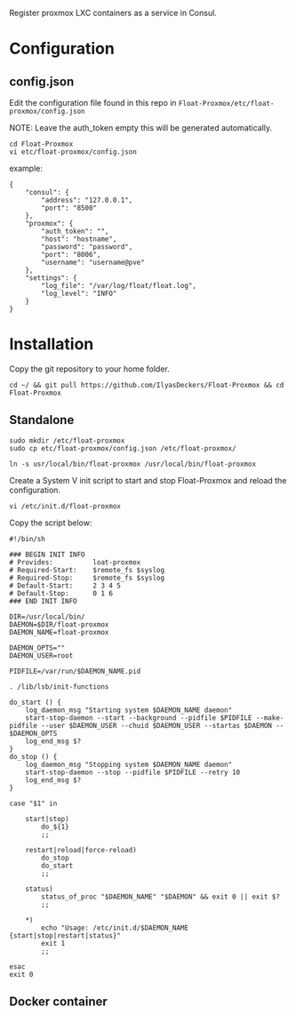 Register proxmox LXC containers as a service in Consul. 

# Configuration
## config.json
Edit the configuration file found in this repo in `Float-Proxmox/etc/float-proxmox/config.json`

NOTE: Leave the auth_token empty this will be generated automatically.
```
cd Float-Proxmox
vi etc/float-proxmox/config.json
```
example:
```
{
    "consul": {
        "address": "127.0.0.1",
        "port": "8500"
    },
    "proxmox": {
        "auth_token": "",
        "host": "hostname",
        "password": "password",
        "port": "8006",
        "username": "username@pve"
    },
    "settings": {
        "log_file": "/var/log/float/float.log",
        "log_level": "INFO"
    }
}
```

# Installation
Copy the git repository to your home folder.
```
cd ~/ && git pull https://github.com/IlyasDeckers/Float-Proxmox && cd Float-Proxmox
```

## Standalone
```
sudo mkdir /etc/float-proxmox 
sudo cp etc/float-proxmox/config.json /etc/float-proxmox/

ln -s usr/local/bin/float-proxmox /usr/local/bin/float-proxmox
```
Create a System V init script to start and stop Float-Proxmox and reload the configuration.
```
vi /etc/init.d/float-proxmox
```
Copy the script below:
```shell
#!/bin/sh

### BEGIN INIT INFO
# Provides:          loat-proxmox
# Required-Start:    $remote_fs $syslog
# Required-Stop:     $remote_fs $syslog
# Default-Start:     2 3 4 5
# Default-Stop:      0 1 6
### END INIT INFO

DIR=/usr/local/bin/
DAEMON=$DIR/float-proxmox
DAEMON_NAME=float-proxmox

DAEMON_OPTS=""
DAEMON_USER=root

PIDFILE=/var/run/$DAEMON_NAME.pid

. /lib/lsb/init-functions

do_start () {
    log_daemon_msg "Starting system $DAEMON_NAME daemon"
    start-stop-daemon --start --background --pidfile $PIDFILE --make-pidfile --user $DAEMON_USER --chuid $DAEMON_USER --startas $DAEMON -- $DAEMON_OPTS
    log_end_msg $?
}
do_stop () {
    log_daemon_msg "Stopping system $DAEMON_NAME daemon"
    start-stop-daemon --stop --pidfile $PIDFILE --retry 10
    log_end_msg $?
}

case "$1" in

    start|stop)
        do_${1}
        ;;

    restart|reload|force-reload)
        do_stop
        do_start
        ;;

    status)
        status_of_proc "$DAEMON_NAME" "$DAEMON" && exit 0 || exit $?
        ;;

    *)
        echo "Usage: /etc/init.d/$DAEMON_NAME {start|stop|restart|status}"
        exit 1
        ;;

esac
exit 0
```

## Docker container
